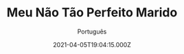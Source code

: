 ---
id: '3d1dcf2b-0087-4471-afbb-748c3547d448'
type: 'movie' # Filme, Série, Anime
title: "Meu Não Tão Perfeito Marido"
synopsis: ["Karen tem tudo o que sempre desejou: o casamento perfeito, o esposo perfeito, a vida perfeita. Mas quando seu marido é dado como morto após um acidente aéreo em uma viagem de negócios, sua vida desmorona. Ao assumir os negócios de David, ela percebe que ele não era bem o que ela imaginava.",
]
originalTitle: "Erasing His Dark Past"
date: '2021-04-05T19:04:15.000Z'
update: '2021-04-05T19:04:15.000Z'
releaseDate: '2019-10-11T03:00:00.000Z'
imdb:
  rating: '3.8' # 8.5
  id: '' # tt0470752
duration: '1h 24 Min'
trailer:
  urls: [
    'MjW4Dd2_nWo',
  ]
tags: ['1080p']
genre: ['Suspense'] #
quality: 'WEB-DL' # BluRay, WEB-DL, HDTV, WEB-DL4K, WEB-DLe
format: 'Mkv' # MKV, MP4, TS
audio: 'Português, Inglês' # Dublado, Legendado, Dual Audio, Dub & Leg
subtitle: 'Português' # Português, inglês,
size: '6.32 GB' # 4.8 GB
audioQuality: 10
videoQuality: 10
directors: []
#  - name: 'Lana Wachowski'
#    image: ''
#  - name: 'Lilly Wachowski'
#    image: ''
cast: []
#  - name: 'Keanu Reeves'
#    image: ''
#    characterName: 'Neo'
writers: []
#  - name: ''
#    image: ''
maturityRating:
  age: '' # L , 10, 12, 14, 16, 18
  topics: [''] # Violence, Illegal drugs, Inappropriate Language, Legal Drugs, Sexual Content, Extreme Violence
###########################################
download:
  
  - url: 'magnet:?xt=urn:btih:3a8757d66bc2ac6b60f7dd04494a4b15673aaa85&dn=Meu%20N%c3%a3o%20T%c3%a3o%20Perfeito%20Marido%202020%205.1%20(1080p-FULL)&tr=udp%3a%2f%2ftracker.opentrackr.org%3a1337%2fannounce&tr=udp%3a%2f%2ftracker.openbittorrent.com%3a80%2fannounce&tr=udp%3a%2f%2ftracker.trackerfix.com%3a80%2fannounce&tr=udp%3a%2f%2ftracker.coppersurfer.tk%3a6969%2fannounce&tr=udp%3a%2f%2ftracker.leechers-paradise.org%3a6969%2fannounce&tr=udp%3a%2f%2feddie4.nl%3a6969%2fannounce&tr=udp%3a%2f%2fp4p.arenabg.com%3a1337%2fannounce&tr=udp%3a%2f%2fexplodie.org%3a6969%2fannounce&tr=udp%3a%2f%2fzer0day.ch%3a1337%2fannounce'
    resolution: '1080p' # 720p, 1080p, 4K,
    audio: 'Dual Áudio' # Dublado, Legendado, Dual Audio
    size: '' # 4.8 GB
    quality: '' # BluRay, WEB-DL
    format: '' # MKV
images:
  cover: '/assets/movies/meu-nao-tao-perfeito-marido.jpg'
  background: '/assets/movies/'
---